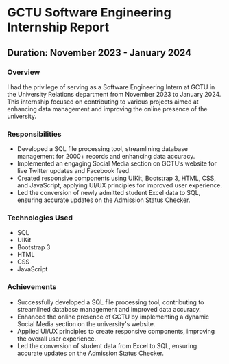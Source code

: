 # GCTU Software Engineering Internship Report

## Duration: November 2023 - January 2024

### Overview

I had the privilege of serving as a Software Engineering Intern at GCTU in the University Relations department from November 2023 to January 2024. This internship focused on contributing to various projects aimed at enhancing data management and improving the online presence of the university.

### Responsibilities

- Developed a SQL file processing tool, streamlining database management for 2000+ records and enhancing data accuracy.
- Implemented an engaging Social Media section on GCTU’s website for live Twitter updates and Facebook feed.
- Created responsive components using UIKit, Bootstrap 3, HTML, CSS, and JavaScript, applying UI/UX principles for improved user experience.
- Led the conversion of newly admitted student Excel data to SQL, ensuring accurate updates on the Admission Status Checker.

### Technologies Used

- SQL
- UIKit
- Bootstrap 3
- HTML
- CSS
- JavaScript

### Achievements

- Successfully developed a SQL file processing tool, contributing to streamlined database management and improved data accuracy.
- Enhanced the online presence of GCTU by implementing a dynamic Social Media section on the university's website.
- Applied UI/UX principles to create responsive components, improving the overall user experience.
- Led the conversion of student data from Excel to SQL, ensuring accurate updates on the Admission Status Checker.
